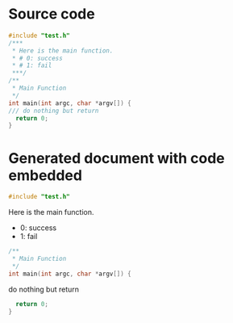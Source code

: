 # Source code

```CPP
#include "test.h"
/***
 * Here is the main function.
 * # 0: success
 * # 1: fail
 ***/
/**
 * Main Function
 */
int main(int argc, char *argv[]) {
/// do nothing but return
  return 0;
}

```

# Generated document with code embedded
```CPP
#include "test.h"
```

Here is the main function.
* 0: success
* 1: fail
```CPP
/**
 * Main Function
 */
int main(int argc, char *argv[]) {
```
do nothing but return
```CPP
  return 0;
}
```

